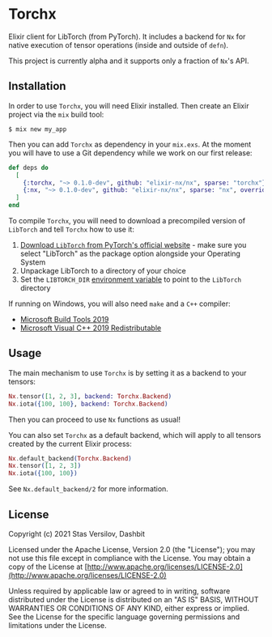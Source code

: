 # Torchx

Elixir client for LibTorch (from PyTorch). It includes a backend for `Nx` for native execution of tensor operations (inside and outside of `defn`).

This project is currently alpha and it supports only a fraction of `Nx`'s API.

## Installation

In order to use `Torchx`, you will need Elixir installed. Then create an Elixir project via the `mix` build tool:

```
$ mix new my_app
```

Then you can add `Torchx` as dependency in your `mix.exs`. At the moment you will have to use a Git dependency while we work on our first release:

```elixir
def deps do
  [
    {:torchx, "~> 0.1.0-dev", github: "elixir-nx/nx", sparse: "torchx"},
    {:nx, "~> 0.1.0-dev", github: "elixir-nx/nx", sparse: "nx", override: true}
  ]
end
```

To compile `Torchx`, you will need to download a precompiled version of `LibTorch` and tell `Torchx` how to use it:

  1. [Download `LibTorch` from PyTorch's official website](https://pytorch.org/get-started/locally/) - make sure you select "LibTorch" as the package option alongside your Operating System
  2. Unpackage LibTorch to a directory of your choice
  3. Set the `LIBTORCH_DIR` [environment variable](https://en.wikipedia.org/wiki/Environment_variable) to point to the `LibTorch` directory

If running on Windows, you will also need `make` and a `C++` compiler:

  * [Microsoft Build Tools 2019](https://visualstudio.microsoft.com/downloads/)
  * [Microsoft Visual C++ 2019 Redistributable](https://visualstudio.microsoft.com/downloads/)

## Usage

The main mechanism to use `Torchx` is by setting it as a backend to your tensors:

```elixir
Nx.tensor([1, 2, 3], backend: Torchx.Backend)
Nx.iota({100, 100}, backend: Torchx.Backend)
```

Then you can proceed to use `Nx` functions as usual!

You can also set `Torchx` as a default backend, which will apply to all tensors created by the current Elixir process:

```elixir
Nx.default_backend(Torchx.Backend)
Nx.tensor([1, 2, 3])
Nx.iota({100, 100})
```

See `Nx.default_backend/2` for more information.

## License

Copyright (c) 2021 Stas Versilov, Dashbit

Licensed under the Apache License, Version 2.0 (the "License");
you may not use this file except in compliance with the License.
You may obtain a copy of the License at [http://www.apache.org/licenses/LICENSE-2.0](http://www.apache.org/licenses/LICENSE-2.0)

Unless required by applicable law or agreed to in writing, software
distributed under the License is distributed on an "AS IS" BASIS,
WITHOUT WARRANTIES OR CONDITIONS OF ANY KIND, either express or implied.
See the License for the specific language governing permissions and
limitations under the License.
